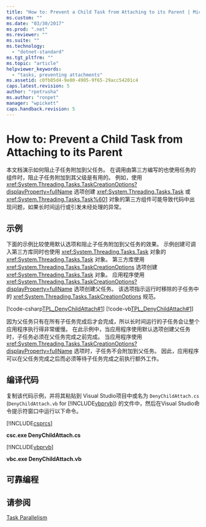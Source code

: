 ```yaml
---
title: "How to: Prevent a Child Task from Attaching to its Parent | Microsoft Docs"
ms.custom: ""
ms.date: "03/30/2017"
ms.prod: ".net"
ms.reviewer: ""
ms.suite: ""
ms.technology: 
  - "dotnet-standard"
ms.tgt_pltfrm: ""
ms.topic: "article"
helpviewer_keywords: 
  - "tasks, preventing attachments"
ms.assetid: c0fb85d4-9e80-4905-9f65-29acc54201c4
caps.latest.revision: 5
author: "rpetrusha"
ms.author: "ronpet"
manager: "wpickett"
caps.handback.revision: 5
---
```

# How to: Prevent a Child Task from Attaching to its Parent
本文档演示如何阻止子任务附加到父任务。  在调用由第三方编写的也使用任务的组件时，阻止子任务附加到其父级是有用的。  例如，使用 <xref:System.Threading.Tasks.TaskCreationOptions?displayProperty=fullName> 选项创建 <xref:System.Threading.Tasks.Task> 或 <xref:System.Threading.Tasks.Task%601> 对象的第三方组件可能导致代码中出现问题，如果长时间运行或引发未经处理的异常。  
  
## 示例  
 下面的示例比较使用默认选项和阻止子任务附加到父任务的效果。  示例创建可调入第三方库同时也使用 <xref:System.Threading.Tasks.Task> 对象的 <xref:System.Threading.Tasks.Task> 对象。  第三方库使用 <xref:System.Threading.Tasks.TaskCreationOptions> 选项创建 <xref:System.Threading.Tasks.Task> 对象。  应用程序使用 <xref:System.Threading.Tasks.TaskCreationOptions?displayProperty=fullName> 选项创建父任务。  该选项指示运行时移除的子任务中的 <xref:System.Threading.Tasks.TaskCreationOptions> 规范。  
  
 [!code-csharp[TPL_DenyChildAttach#1](../../../samples/snippets/csharp/VS_Snippets_Misc/tpl_denychildattach/cs/denychildattach.cs#1)]
 [!code-vb[TPL_DenyChildAttach#1](../../../samples/snippets/visualbasic/VS_Snippets_Misc/tpl_denychildattach/vb/denychildattach.vb#1)]  
  
 因为父任务只有在所有子任务完成后才会完成，所以长时间运行的子任务会让整个应用程序执行得非常缓慢。  在此示例中，当应用程序使用默认选项创建父任务时，子任务必须在父任务完成之前完成。  当应用程序使用 <xref:System.Threading.Tasks.TaskCreationOptions?displayProperty=fullName> 选项时，子任务不会附加到父任务。  因此，应用程序可以在父任务完成之后而必须等待子任务完成之前执行额外工作。  
  
## 编译代码  
 复制该代码示例，并将其粘贴到 Visual Studio项目中或名为  `DenyChildAttach.cs` \(`DenyChildAttach.vb` for [!INCLUDE[vbprvb](../../../includes/vbprvb-md.md)]\) 的文件中，然后在Visual Studio命令提示符窗口中运行以下命令。  
  
 [!INCLUDE[csprcs](../../../includes/csprcs-md.md)]  
  
 **csc.exe DenyChildAttach.cs**  
  
 [!INCLUDE[vbprvb](../../../includes/vbprvb-md.md)]  
  
 **vbc.exe DenyChildAttach.vb**  
  
## 可靠编程  
  
## 请参阅  
 [Task Parallelism](../../../docs/standard/parallel-programming/task-based-asynchronous-programming.md)